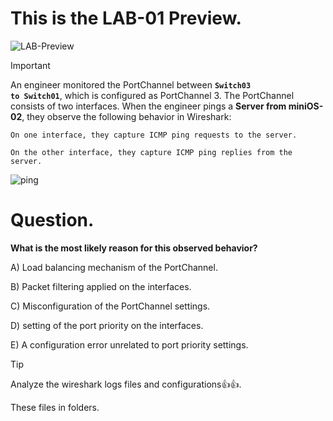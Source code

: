 # This is the LAB-01 Preview.

![LAB-Preview](https://github.com/JoashJenushan/GNS3-Network-Lab/assets/137409476/aad36875-dd70-4ff8-91dd-2dce2a95e74f)

> [!IMPORTANT]
> An engineer monitored the PortChannel between <code>**Switch03 to Switch01**</code>, which is configured as PortChannel 3. The PortChannel consists of two interfaces.
> When the engineer pings a **Server from miniOS-02**, they observe the following behavior in Wireshark:
>
>     On one interface, they capture ICMP ping requests to the server.
> 
>     On the other interface, they capture ICMP ping replies from the server.
>
> ![ping](https://github.com/JoashJenushan/GNS3-Network-Lab/assets/137409476/79008eda-f7d0-4dd2-b723-8cb439c6fadd)
>

# Question.

**What is the most likely reason for this observed behavior?**

A) Load balancing mechanism of the PortChannel.

B) Packet filtering applied on the interfaces.

C) Misconfiguration of the PortChannel settings.

D) setting of the port priority on the interfaces.

E) A configuration error unrelated to port priority settings.


> [!TIP]
> Analyze the wireshark logs files and configurations👍👍.
> 
> These files in folders.
